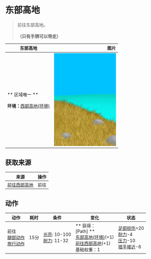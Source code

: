 # 东部高地  
> 前往东部高地。<br><br><b>（只有手牌可以带走）</b>  
  
  东部高地  |   图片   
 ----  |  ----:   
 ** 区域唯一 **<br><br>**环境：**[西部高地(环境)](Env_HighlandsWestern.md)  |  <img decoding="async" src="Sprite/HighlandsEastern.png" href="a.md" style="max-width:300px;max-height:300px;">   
  
## 获取来源  
来源  |  操作  
----  |  ----  
[前往西部高地](Path_HighlandsEToHighlandsW.md)  |  前往  
## 动作  
动作  |  耗时  |  条件  |  变化  |  状态  
----  |  ----  |  ----  |  ----  |  ----  
前往<br>[腿部动作](LegAction.md)<br>[旅行动作](TravelAction.md)  |  15分  |  [光亮](Light.md): 10-100<br>[耐力](Stamina.md): 11-32  |  ** 获得： **<br>** [Path]  **<br>  [东部高地(环境)](Env_HighlandsEastern.md)(+1)<br>  [前往西部高地](Path_HighlandsEToHighlandsW.md)(+1)<br>基础权重：1  |  [足部损伤](FootDamage.md)+20<br>[耐力](Stamina.md)-4<br>[压力](Stress.md)-10<br>[猎手接近](HuntersProximity.md)-6  


<script>document.title="东部高地 - 卡牌生存百科 Card Survival Wiki";</script>
